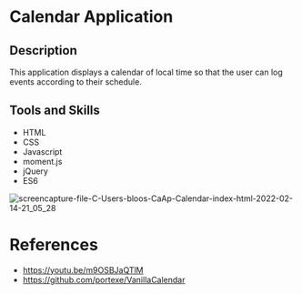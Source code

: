 # Calendar Application

## Description
This application displays a calendar of local time so that the user can log events according to their schedule.

## Tools and Skills
- HTML
- CSS
- Javascript
- moment.js
- jQuery
- ES6


![screencapture-file-C-Users-bloos-CaAp-Calendar-index-html-2022-02-14-21_05_28](https://user-images.githubusercontent.com/95331448/153978842-e9316b51-6548-45fc-b205-e1229d21d8d1.jpg)

# References
- https://youtu.be/m9OSBJaQTlM
- https://github.com/portexe/VanillaCalendar


